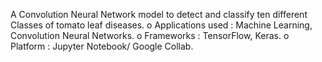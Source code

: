A Convolution Neural Network model to detect and classify ten different Classes of tomato leaf diseases.
o Applications used : Machine Learning, Convolution Neural Networks.
o Frameworks : TensorFlow, Keras.
o Platform : Jupyter Notebook/ Google Collab.
